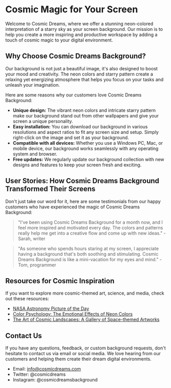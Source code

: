 <!--font:Montserrat-->

# Cosmic Magic for Your Screen

Welcome to Cosmic Dreams, where we offer a stunning neon-colored interpretation of a starry sky as your screen background. Our mission is to help you create a more inspiring and productive workspace by adding a touch of cosmic magic to your digital environment.

## Why Choose Cosmic Dreams Background?

Our background is not just a beautiful image, it's also designed to boost your mood and creativity. The neon colors and starry pattern create a relaxing yet energizing atmosphere that helps you focus on your tasks and unleash your imagination.

Here are some reasons why our customers love Cosmic Dreams Background:

- **Unique design:** The vibrant neon colors and intricate starry pattern make our background stand out from other wallpapers and give your screen a unique personality.
- **Easy installation:** You can download our background in various resolutions and aspect ratios to fit any screen size and setup. Simply right-click on the image and set it as your background.
- **Compatible with all devices:** Whether you use a Windows PC, Mac, or mobile device, our background works seamlessly with any operating system and browser.
- **Free updates:** We regularly update our background collection with new designs and features to keep your screen fresh and exciting.

## User Stories: How Cosmic Dreams Background Transformed Their Screens

Don't just take our word for it, here are some testimonials from our happy customers who have experienced the magic of Cosmic Dreams Background:

> "I've been using Cosmic Dreams Background for a month now, and I feel more inspired and motivated every day. The colors and patterns really help me get into a creative flow and come up with new ideas." - Sarah, writer

> "As someone who spends hours staring at my screen, I appreciate having a background that's both soothing and stimulating. Cosmic Dreams Background is like a mini-vacation for my eyes and mind." - Tom, programmer

## Resources for Cosmic Inspiration

If you want to explore more cosmic-themed art, science, and media, check out these resources:

- [NASA Astronomy Picture of the Day](#)
- [Color Psychology: The Emotional Effects of Neon Colors](#)
- [The Art of Cosmic Landscapes: A Gallery of Space-themed Artworks](#)

## Contact Us

If you have any questions, feedback, or custom background requests, don't hesitate to contact us via email or social media. We love hearing from our customers and helping them create their dream digital environments.

- Email: info@cosmicdreams.com
- Twitter: @cosmicdreams
- Instagram: @cosmicdreamsbackground

<!--

Write me content for website with wallpaper which alt text is:

"A neon-colored interpretation of a starry sky"

The name/title of the page should not be 1:1 copy of the alt text but rather a real content of the website which is using this wallpaper.

- Use markdown format 
- Start with heading
- Heading should be short and concise
- The content should look like a real website 
- The website should not be about the wallpaper, wallpaper is just a related background
- Heading should be contain work "wallpaper" or "background"
- Include real sections like references, contact, user stories, etc. use things relevant to the page purpose.
- Feel free to use structure like headings, bullets, numbering, blockquotes, paragraphs, horizontal lines, etc.
- You can use formatting like bold or _italic_
- You can include UTF-8 emojis
- Links should be only #hash anchors (and you can refer to the document itself)
- Do not include images


---


# Cosmic Dreams Wallpaper: Transform Your Desktop with Neon Stars

Welcome to Cosmic Dreams, where we offer a stunning neon-colored interpretation of a starry sky as your desktop wallpaper. Our wallpaper is the perfect way to add a touch of cosmic magic to your computer screen and make your work or study environment more inspiring.

## Why Choose Cosmic Dreams Wallpaper?

Our wallpaper is not just a beautiful background, it's also designed to boost your productivity and creativity. The neon colors and starry pattern create a relaxing yet energizing atmosphere that helps you focus on your tasks and unleash your imagination.

Here are some reasons why our customers love Cosmic Dreams Wallpaper:

- **Eye-catching design:** The vibrant neon colors and intricate starry pattern make our wallpaper stand out from other backgrounds and give your desktop a unique personality.
- **Easy installation:** You can download our wallpaper in various resolutions and aspect ratios to fit any screen size and setup. Simply right-click on the image and set it as your wallpaper.
- **Compatible with all devices:** Whether you use a Windows PC, Mac, or mobile device, our wallpaper works seamlessly with any operating system and browser.
- **Free updates:** We regularly update our wallpaper collection with new designs and features to keep your desktop fresh and exciting.

## User Stories: How Cosmic Dreams Wallpaper Transformed Their Screens

Don't just take our word for it, here are some testimonials from our happy customers who have experienced the magic of Cosmic Dreams Wallpaper:

> "I've been using Cosmic Dreams Wallpaper for a month now, and I can't imagine going back to plain backgrounds. The colors are so vivid and calming, and they really help me stay focused on my work." - Jane, graphic designer

> "As an astronomy enthusiast, I was thrilled to find a wallpaper that captures the beauty of the night sky in such a creative way. I've received so many compliments on my desktop since I started using Cosmic Dreams." - Mike, astrophotographer

## References and Resources

If you want to learn more about the science behind neon colors and starry skies, or get inspired by other cosmic-themed art and media, check out these references and resources:

- [NASA Astronomy Picture of the Day](#)
- [Color Psychology: The Emotional Effects of Neon Colors](#)
- [The Art of Cosmic Landscapes: A Gallery of Space-themed Artworks](#)

## Contact Us

If you have any questions, feedback, or custom wallpaper requests, don't hesitate to contact us via email or social media. We love hearing from our customers and helping them make their desktop dreams come true.

- Email: info@cosmicdreams.com
- Twitter: @cosmicdreams
- Instagram: @cosmicdreamswallpaper


---


Heading should not include word "wallpaper". The website should not be about the wallpaper itself, wallpaper is just a related background, rewrite whole content.


---


# Cosmic Dreams: Transform Your Desktop with Neon Stars

Welcome to Cosmic Dreams, where we offer a stunning neon-colored interpretation of a starry sky as your desktop background. Our mission is to help you create a more inspiring and productive workspace by adding a touch of cosmic magic to your screen.

## Why Choose Cosmic Dreams Background?

Our background is not just a beautiful image, it's also designed to boost your mood and creativity. The neon colors and starry pattern create a relaxing yet energizing atmosphere that helps you focus on your tasks and unleash your imagination.

Here are some reasons why our customers love Cosmic Dreams Background:

- **Unique design:** The vibrant neon colors and intricate starry pattern make our background stand out from other wallpapers and give your desktop a unique personality.
- **Easy installation:** You can download our background in various resolutions and aspect ratios to fit any screen size and setup. Simply right-click on the image and set it as your background.
- **Compatible with all devices:** Whether you use a Windows PC, Mac, or mobile device, our background works seamlessly with any operating system and browser.
- **Free updates:** We regularly update our background collection with new designs and features to keep your desktop fresh and exciting.

## User Stories: How Cosmic Dreams Background Transformed Their Screens

Don't just take our word for it, here are some testimonials from our happy customers who have experienced the magic of Cosmic Dreams Background:

> "I've been using Cosmic Dreams Background for a month now, and I feel more inspired and motivated every day. The colors and patterns really help me get into a creative flow and come up with new ideas." - Sarah, writer

> "As someone who spends hours staring at my computer screen, I appreciate having a background that's both soothing and stimulating. Cosmic Dreams Background is like a mini-vacation for my eyes and mind." - Tom, programmer

## Resources for Cosmic Inspiration

If you want to explore more cosmic-themed art, science, and media, check out these resources:

- [NASA Astronomy Picture of the Day](#)
- [Color Psychology: The Emotional Effects of Neon Colors](#)
- [The Art of Cosmic Landscapes: A Gallery of Space-themed Artworks](#)

## Contact Us

If you have any questions, feedback, or custom background requests, don't hesitate to contact us via email or social media. We love hearing from our customers and helping them create their dream desktops.

- Email: info@cosmicdreams.com
- Twitter: @cosmicdreams
- Instagram: @cosmicdreamsbackground


---


Heading is too long, rewrite whole content.


---


# Cosmic Dreams: Add Cosmic Magic to Your Desktop

Welcome to Cosmic Dreams, where we offer a stunning neon-colored interpretation of a starry sky as your desktop background. Our mission is to help you create a more inspiring and productive workspace by adding a touch of cosmic magic to your screen.

## Why Choose Cosmic Dreams Background?

Our background is not just a beautiful image, it's also designed to boost your mood and creativity. The neon colors and starry pattern create a relaxing yet energizing atmosphere that helps you focus on your tasks and unleash your imagination.

Here are some reasons why our customers love Cosmic Dreams Background:

- **Unique design:** The vibrant neon colors and intricate starry pattern make our background stand out from other wallpapers and give your desktop a unique personality.
- **Easy installation:** You can download our background in various resolutions and aspect ratios to fit any screen size and setup. Simply right-click on the image and set it as your background.
- **Compatible with all devices:** Whether you use a Windows PC, Mac, or mobile device, our background works seamlessly with any operating system and browser.
- **Free updates:** We regularly update our background collection with new designs and features to keep your desktop fresh and exciting.

## User Stories: How Cosmic Dreams Background Transformed Their Screens

Don't just take our word for it, here are some testimonials from our happy customers who have experienced the magic of Cosmic Dreams Background:

> "I've been using Cosmic Dreams Background for a month now, and I feel more inspired and motivated every day. The colors and patterns really help me get into a creative flow and come up with new ideas." - Sarah, writer

> "As someone who spends hours staring at my computer screen, I appreciate having a background that's both soothing and stimulating. Cosmic Dreams Background is like a mini-vacation for my eyes and mind." - Tom, programmer

## Resources for Cosmic Inspiration

If you want to explore more cosmic-themed art, science, and media, check out these resources:

- [NASA Astronomy Picture of the Day](#)
- [Color Psychology: The Emotional Effects of Neon Colors](#)
- [The Art of Cosmic Landscapes: A Gallery of Space-themed Artworks](#)

## Contact Us

If you have any questions, feedback, or custom background requests, don't hesitate to contact us via email or social media. We love hearing from our customers and helping them create their dream desktops.

- Email: info@cosmicdreams.com
- Twitter: @cosmicdreams
- Instagram: @cosmicdreamsbackground


---


Heading is too long, rewrite whole content.


---


# Cosmic Dreams: Add Cosmic Magic to Your Screen

Welcome to Cosmic Dreams, where we offer a stunning neon-colored interpretation of a starry sky as your screen background. Our mission is to help you create a more inspiring and productive workspace by adding a touch of cosmic magic to your digital environment.

## Why Choose Cosmic Dreams Background?

Our background is not just a beautiful image, it's also designed to boost your mood and creativity. The neon colors and starry pattern create a relaxing yet energizing atmosphere that helps you focus on your tasks and unleash your imagination.

Here are some reasons why our customers love Cosmic Dreams Background:

- **Unique design:** The vibrant neon colors and intricate starry pattern make our background stand out from other wallpapers and give your screen a unique personality.
- **Easy installation:** You can download our background in various resolutions and aspect ratios to fit any screen size and setup. Simply right-click on the image and set it as your background.
- **Compatible with all devices:** Whether you use a Windows PC, Mac, or mobile device, our background works seamlessly with any operating system and browser.
- **Free updates:** We regularly update our background collection with new designs and features to keep your screen fresh and exciting.

## User Stories: How Cosmic Dreams Background Transformed Their Screens

Don't just take our word for it, here are some testimonials from our happy customers who have experienced the magic of Cosmic Dreams Background:

> "I've been using Cosmic Dreams Background for a month now, and I feel more inspired and motivated every day. The colors and patterns really help me get into a creative flow and come up with new ideas." - Sarah, writer

> "As someone who spends hours staring at my screen, I appreciate having a background that's both soothing and stimulating. Cosmic Dreams Background is like a mini-vacation for my eyes and mind." - Tom, programmer

## Resources for Cosmic Inspiration

If you want to explore more cosmic-themed art, science, and media, check out these resources:

- [NASA Astronomy Picture of the Day](#)
- [Color Psychology: The Emotional Effects of Neon Colors](#)
- [The Art of Cosmic Landscapes: A Gallery of Space-themed Artworks](#)

## Contact Us

If you have any questions, feedback, or custom background requests, don't hesitate to contact us via email or social media. We love hearing from our customers and helping them create their dream digital environments.

- Email: info@cosmicdreams.com
- Twitter: @cosmicdreams
- Instagram: @cosmicdreamsbackground


---


Write me a Google font which is best fitting for the website.

Pick from the list:
- Open Sans
- Alegreya
- Roboto
- Barlow Condensed
- Orbitron
- Great Vibes
- Futura
- IBM Plex Sans
- Poppins
- Exo 2
- Playfair Display
- Raleway
- Montserrat
- Lobster
- Inter
- Lato
- Dancing Script


Write just the font name nothing else.


---


Montserrat

-->
